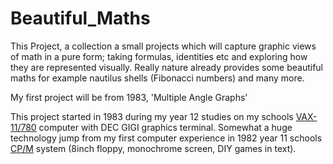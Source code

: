 # Beautiful_Maths

This Project, a collection a small projects which will capture graphic views of math in a pure form; taking formulas, identities etc and exploring how they are represented visually. Really nature already provides some beautiful maths for example nautilus shells (Fibonacci numbers) and many more.

My first project will be from 1983, 'Multiple Angle Graphs'

This project started in 1983 during my year 12 studies on my schools [VAX-11/780](https://en.wikipedia.org/wiki/VAX-11) computer with DEC GIGI  graphics terminal. Somewhat a huge technology jump from my first computer experience in 1982 year 11 schools [CP/M](https://en.wikipedia.org/wiki/CP/M) system (8inch floppy, monochrome screen, DIY games in text).